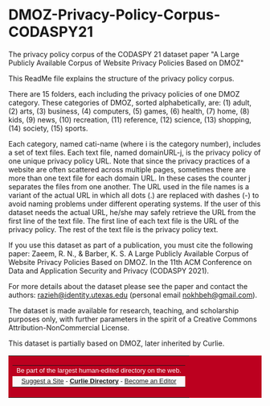 # DMOZ-Privacy-Policy-Corpus-CODASPY21
The privacy policy corpus of the CODASPY 21 dataset paper "A Large Publicly Available Corpus of Website Privacy Policies Based on DMOZ"

This ReadMe file explains the structure of the privacy policy corpus.

There are 15 folders, each including the privacy policies of one DMOZ category.
These categories of DMOZ, sorted alphabetically, are: 
(1) adult, 
(2) arts, 
(3) business, 
(4) computers, 
(5) games, 
(6) health, 
(7) home, 
(8) kids, 
(9) news, 
(10) recreation, 
(11) reference,
(12) science, 
(13) shopping, 
(14) society, 
(15) sports.

Each category, named cati-name (where i is the category number), includes a set of text files.
Each text file, named domainURL-j, is the privacy policy of one unique privacy policy URL. Note that since the privacy practices of a website are often scattered across multiple pages, sometimes there are more than one text file for each domain URL. In these cases the counter j separates the files from one another.
The URL used in the file names is a variant of the actual URL in which all dots (.) are replaced with dashes (-) to avoid naming problems under different operating systems. If the user of this dataset needs the actual URL, he/she may safely retrieve the URL from the first line of the text file.
The first line of each text file is the URL of the privacy policy.
The rest of the text file is the privacy policy text.

If you use this dataset as part of a publication, you must cite the following paper:
Zaeem, R. N., & Barber, K. S. A Large Publicly Available Corpus of Website Privacy Policies Based on DMOZ. In the 11th ACM Conference on Data and Application Security and Privacy (CODASPY 2021).

For more details about the dataset please see the paper and contact the authors: razieh@identity.utexas.edu (personal email nokhbeh@gmail.com).

The dataset is made available for research, teaching, and scholarship purposes only, with further parameters in the spirit of a Creative Commons Attribution-NonCommercial License.

This dataset is partially based on DMOZ, later inherited by Curlie.

<table border="0" bgcolor="#bc001f" cellpadding="3" cellspacing="0">
<tr><td>
<table width="100%" cellpadding="2" cellspacing="0" border="0">
<tr align="center"><td>
<font face="sans-serif, Arial, Helvetica" size="2" color="#ffffff">
Be part of the largest human-edited directory on the web.
</font>
</td></tr>
<tr bgcolor="#f9f9f9" align="center">
<td><font face="sans-serif, Arial, Helvetica" size="2">
<a href="https://curlie.org/docs/en/help/become.html">Suggest a Site</a> -
<a href="https:/curlie.org/about.html"><b>Curlie Directory</b></a> -
<a href="https://curlie.org/docs/en/help/become.html">Become an Editor</a>
</font></td></tr>
</table>
</td></tr>
</table>
